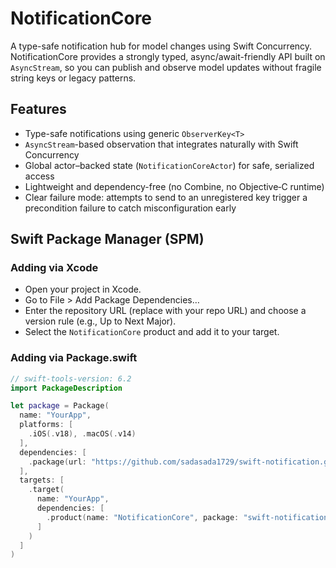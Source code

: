 # NotificationCore

A type-safe notification hub for model changes using Swift Concurrency. NotificationCore provides a strongly typed, async/await-friendly API built on `AsyncStream`, so you can publish and observe model updates without fragile string keys or legacy patterns.

## Features
- Type-safe notifications using generic `ObserverKey<T>`
- `AsyncStream`-based observation that integrates naturally with Swift Concurrency
- Global actor–backed state (`NotificationCoreActor`) for safe, serialized access
- Lightweight and dependency-free (no Combine, no Objective‑C runtime)
- Clear failure mode: attempts to send to an unregistered key trigger a precondition failure to catch misconfiguration early

## Swift Package Manager (SPM)

### Adding via Xcode
- Open your project in Xcode.
- Go to File > Add Package Dependencies…
- Enter the repository URL (replace with your repo URL) and choose a version rule (e.g., Up to Next Major).
- Select the `NotificationCore` product and add it to your target.

### Adding via Package.swift
```swift
// swift-tools-version: 6.2
import PackageDescription

let package = Package(
  name: "YourApp",
  platforms: [
    .iOS(.v18), .macOS(.v14)
  ],
  dependencies: [
    .package(url: "https://github.com/sadasada1729/swift-notification.git", from: "1.0.0")
  ],
  targets: [
    .target(
      name: "YourApp",
      dependencies: [
        .product(name: "NotificationCore", package: "swift-notification")
      ]
    )
  ]
)
